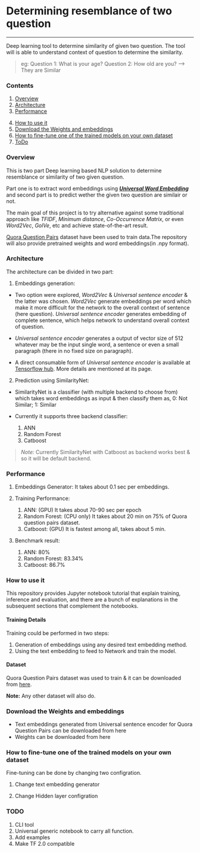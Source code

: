 # Determining resemblance of two question

---

Deep learning tool to determine similarity of given two question. The tool will is able to understand context of question to determine the similarity.

>eg:
Question 1: What is your age?
Question 2: How old are you?
--> They are Similar 

### Contents

1. [Overview](#overview)
2. [Architecture](#architecture)
3. [Performance](#performance)
<!-- 4. [Examples](#examples) -->
4. [How to use it](#how-to-use-it)
5. [Download the Weights and embeddings](#download-the-weights-and-embeddings)
6. [How to fine-tune one of the trained models on your own dataset](#how-to-fine-tune-one-of-the-trained-models-on-your-own-dataset)
7. [ToDo](#todo)

### Overview

This is two part Deep learning based NLP solution to determine resemblance or similarity of two given question.

Part one is to extract word embeddings using [**_Universal Word Embedding_**](https://tfhub.dev/google/collections/universal-sentence-encoder/1) and second part is to predict wether the given two question are similair or not.

The main goal of this project is to try alternative against some traditional approach like *TFIDF*, *Minimum distance*, *Co-Occurrence Matrix*, or even *Word2Vec*, *GolVe*, etc and achieve state-of-the-art result.

[Quora Question Pairs](https://www.kaggle.com/c/quora-question-pairs) dataset have been used to train data.The repository will also provide pretrained weights and word embeddings(in .npy format).

### Architecture

The architecture can be divided in two part:

1. Embeddings generation:

- Two option were explored, *Word2Vec* & *Universal sentence encoder* & the latter was chosen. *Word2Vec* generate embeddings per word which make it more difficult for the network to the overall context of sentence (here question). *Universal sentence encoder* generates embedding of complete sentence, which helps network to understand overall context of question.

- *Universal sentence encoder* generates a output of vector size of 512 whatever may be the input single word, a sentence or even a small paragraph (there in no fixed size on paragraph).

- A direct consumable form of *Universal sentence encoder* is available at [Tensorflow hub](https://tfhub.dev/google/universal-sentence-encoder-large/5). More details are mentioned at its page.

2. Prediction using SimilarityNet:

- SimilarityNet is a classifier (with multiple backend to choose from) which takes word embeddings as input & then classify them as, 0: Not Similar; 1: Similar

- Currently it supports three backend classifier:

    1. ANN
    2. Random Forest
    3. Catboost

>*Note:* Currently SimilarityNet with Catboost as backend works best & so it will be default backend.

### Performance

1. Embeddings Generator: It takes about 0.1 sec per embeddings.
2. Training Performance:

    1. ANN: (GPU) It takes about 70-90 sec per epoch
    2. Random Forest: (CPU only) It takes about 20 min on 75% of Quora question pairs dataset.
    3. Catboost: (GPU) It is fastest among all, takes about 5 min.  
3. Benchmark result:
    
    1. ANN: 80%
    2. Random Forest: 83.34%
    3. Catboost: 86.7%

<!-- ### Examples -->

### How to use it

This repository provides Jupyter notebook tutorial that explain training, inference and evaluation, and there are a bunch of explanations in the subsequent sections that complement the notebooks.

#### Training Details

Training could be performed in two steps:

1. Generation of embeddings using any desired text embedding method.
2. Using the text embedding to feed to Network and train the model.

#### Dataset

Quora Question Pairs dataset was used to train & it can be downloaded from [here](https://www.kaggle.com/c/quora-question-pairs).

**Note:** Any other dataset will also do.

### Download the Weights and embeddings

- Text embeddings generated from Universal sentence encoder for Quora Question Pairs can be downloaded from here
- Weights can be downloaded from here

### How to fine-tune one of the trained models on your own dataset

Fine-tuning can be done by changing two configration.

1. Change text embedding generator

2. Change Hidden layer configration

### TODO

1. CLI tool
2. Universal generic notebook to carry all function.
3. Add examples 
4. Make TF 2.0 compatible
